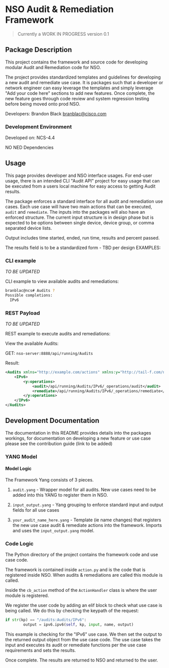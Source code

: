 # NSO Audit & Remediation Framework

> Currently a WORK IN PROGRESS version 0.1

## Package Description

This project contains the framework and source code for developing modular Audit and Remediation code for NSO.

The project provides standardized templates and guidelines for developing a new audit and remediate use case.
It is packages such that a developer or network engineer can easy leverage the templates and simply leverage "Add your code here" sections to add new features. Once complete, the new feature goes through code review and system regression testing before being moved onto prod NSO.

Developers:
Brandon Black branblac@cisco.com

### Development Environment

Developed on: NCS-4.4

NO NED Dependencies

## Usage

This page provides developer and NSO interface usages. For end-user usage, there is an intended CLI "Audit API" project for easy usage that can be executed from a users local machine for easy access to getting Audit results.

The package enforces a standard interface for all audit and remediation use cases. Each use case will have two main actions that can be executed, `audit` and `remediate`. The inputs into the packages will also have an enforced structure. The current input structure is in design phase but is expected to be options between single device, device group, or comma separated device lists.

Output includes time started, ended, run time, results and percent passed.

The results field is to be a standardized form - TBD per design
EXAMPLES:

### CLI example
*TO BE UPDATED*

CLI example to view available audits and remediations:

```bash
branblac@ncs# Audits ?
Possible completions:
  IPv6
```


### REST Payload
*TO BE UPDATED*

REST example to execute audits and remediations:

View the available Audits:

GET: `nso-server:8888/api/running/Audits`

Result:
```xml
<Audits xmlns="http://example.com/actions" xmlns:y="http://tail-f.com/ns/rest"  xmlns:audits="http://example.com/actions">
    <IPv6>
        <y:operations>
            <audit>/api/running/Audits/IPv6/_operations/audit</audit>
            <remediate>/api/running/Audits/IPv6/_operations/remediate</remediate>
        </y:operations>
    </IPv6>
</Audits>
```


## Development Documentation

The documentation in this README provides details into the packages workings, for documentation on developing a new feature or use case please see the contribution guide (link to be added)

### YANG Model

#### Model Logic

The Framework Yang consists of 3 pieces.

1. `audit.yang` - Wrapper model for all audits. New use cases need to be added into this YANG to register them in NSO.
2. `input_output.yang` - Yang grouping to enforce standard input and output fields for all use cases

3. `your_audit_name_here.yang` - Template (ie name changes) that registers the new use case audit & remediate actions into the framework. Imports and uses the `input_output.yang` model.


### Code Logic

The Python directory of the project contains the framework code and use case code.

The framework is contained inside `action.py` and is the code that is registered inside NSO. When audits & remediations are called this module is called.

Inside the `cb_action` method of the `ActionHandler` class is where the user module is registered.

We register the user code by adding an elif block to check what use case is being called. We do this by checking the keypath of the request:

```python
if str(kp) == "/audits:Audits/IPv6":
        output = ipv6.ipv6(self, kp, input, name, output)
```

This example is checking for the "IPv6" use case. We then set the output to the returned output object from the use case code. The use case takes the input and executes its audit or remediate functions per the use case requirements and sets the results.

Once complete. The results are returned to NSO and returned to the user.
